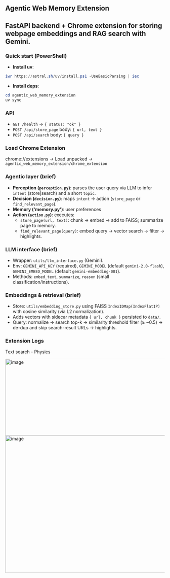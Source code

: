 ## Agentic Web Memory Extension

## FastAPI backend + Chrome extension for storing webpage embeddings and RAG search with Gemini.

### Quick start (PowerShell)
- **Install uv**:
```powershell
iwr https://astral.sh/uv/install.ps1 -UseBasicParsing | iex
```
- **Install deps**:
```powershell
cd agentic_web_memory_extension
uv sync
```

### API
- `GET /health` → `{ status: "ok" }`
- `POST /api/store_page` body: `{ url, text }`
- `POST /api/search` body: `{ query }`

### Load Chrome Extension
chrome://extensions → Load unpacked → `agentic_web_memory_extension/chrome_extension`

### Agentic layer (brief)
- **Perception (`perception.py`)**: parses the user query via LLM to infer `intent` (store|search) and a short `topic`.
- **Decision (`decision.py`)**: maps `intent` → action (`store_page` or `find_relevant_page`).
- **Memory ('memory.py')**: user preferences
- **Action (`action.py`)**: executes:
  - `store_page(url, text)`: chunk → embed → add to FAISS; summarize page to memory.
  - `find_relevant_page(query)`: embed query → vector search → filter → highlights.
    

### LLM interface (brief)
- Wrapper: `utils/llm_interface.py` (Gemini).
- Env: `GEMINI_API_KEY` (required), `GEMINI_MODEL` (default `gemini-2.0-flash`), `GEMINI_EMBED_MODEL` (default `gemini-embedding-001`).
- Methods: `embed_text`, `summarize`, `reason` (small classification/instructions).

### Embeddings & retrieval (brief)
- Store: `utils/embedding_store.py` using FAISS `IndexIDMap(IndexFlatIP)` with cosine similarity (via L2 normalization).
- Adds vectors with sidecar metadata `{ url, chunk }` persisted to `data/`.
- Query: normalize → search top-k → similarity threshold filter (≥ ~0.5) → de-dup and skip search-result URLs → highlights.

### Extension Logs
Text search - Physics

<img width="642" height="241" alt="image" src="https://github.com/user-attachments/assets/1f48f460-60be-496d-a6f2-11c3d58a2f7b" />


<img width="1265" height="434" alt="image" src="https://github.com/user-attachments/assets/edb18014-be3f-46eb-85fe-037ff698b3e8" />






